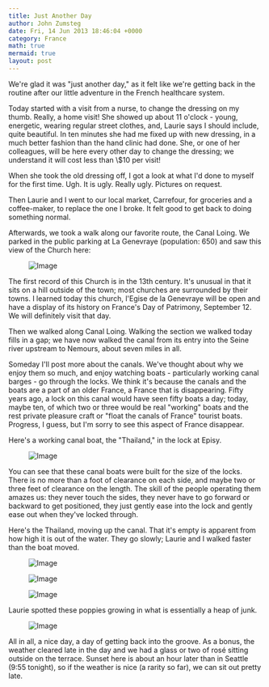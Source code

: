 ```yaml
---
title: Just Another Day
author: John Zumsteg
date: Fri, 14 Jun 2013 18:46:04 +0000
category: France
math: true
mermaid: true
layout: post
---
```

We're glad it was "just another day," as it felt like we're getting back in the routine after our little adventure in the French healthcare system.

Today started with a visit from a nurse, to change the dressing on my thumb. Really, a home visit! She showed up about 11 o'clock - young, energetic, wearing regular street clothes, and, Laurie says I should include, quite beautiful. In ten minutes she had me fixed up with new dressing, in a much better fashion than the hand clinic had done. She, or one of her colleagues, will be here every other day to change the dressing; we understand it will cost less than \\$10 per visit!

When she took the old dressing off, I got a look at what I'd done to myself for the first time. Ugh. It is ugly. Really ugly. Pictures on request.

Then Laurie and I went to our local market, Carrefour, for groceries and a coffee-maker, to replace the one I broke. It felt good to get back to doing something normal.

Afterwards, we took a walk along our favorite route, the Canal Loing. We parked in the public parking at La Genevraye (population: 650) and saw this view of the Church here:
<figure class = "landscape">
	<img src="{{"/assets/images/2013/06/la-genevrae-church.jpg" | prepend: site.baseurl | prepend: site.url }}" alt="Image" />
	<figcaption></figcaption>
</figure>


The first record of this Church is in the 13th century. It's unusual in that it sits on a hill outside of the town; most churches are surrounded by their towns. I learned today this church, l'Egise de la Genevraye will be open and have a display of its history on France's Day of Patrimony, September 12. We will definitely visit that day.

Then we walked along Canal Loing. Walking the section we walked today fills in a gap; we have now walked the canal from its entry into the Seine river upstream to Nemours, about seven miles in all.

Someday I'll post more about the canals. We've thought about why we enjoy them so much, and enjoy watching boats - particularly working canal barges -  go through the locks. We think it's because the canals and the boats are a part of an older France, a France that is disappearing. Fifty years ago, a lock on this canal would have seen fifty boats a day; today, maybe ten, of which two or three would be real "working" boats and the rest private pleasure craft or "float the canals of France" tourist boats. Progress, I guess, but I'm sorry to see this aspect of France disappear.

Here's a working canal boat, the "Thailand," in the lock at Episy.
<figure class = "landscape">
	<img src="{{"/assets/images/2013/06/thailand-3.jpg" | prepend: site.baseurl | prepend: site.url }}" alt="Image" />
	<figcaption></figcaption>
</figure>


You can see that these canal boats were built for the size of the locks. There is no more than a foot of clearance on each side, and maybe two or three feet of clearance on the length. The skill of the people operating them amazes us: they never touch the sides, they never have to go forward or backward to get positioned, they just gently ease into the lock and gently ease out when they've locked through.

Here's the Thailand, moving up the canal. That it's empty is apparent from how high it is out of the water. They go slowly; Laurie and I walked faster than the boat moved.
<figure class = "landscape">
	<img src="{{"/assets/images/2013/06/thailand-2.jpg" | prepend: site.baseurl | prepend: site.url }}" alt="Image" />
	<figcaption></figcaption>
</figure>


<figure class = "portrait">
	<img src="{{"/assets/images/2013/06/thailand-1.jpg" | prepend: site.baseurl | prepend: site.url }}" alt="Image" />
	<figcaption></figcaption>
</figure>


<figure class = "landscape">
	<img src="{{"/assets/images/2013/06/Thailand-4.jpg" | prepend: site.baseurl | prepend: site.url }}" alt="Image" />
	<figcaption></figcaption>
</figure>



Laurie spotted these poppies growing in what is essentially a heap of junk. 
<figure class = "landscape">
	<img src="{{"/assets/images/2013/06/poppies.jpg" | prepend: site.baseurl | prepend: site.url }}" alt="Image" />
	<figcaption></figcaption>
</figure>



All in all, a nice day, a day of getting back into the groove. As a bonus, the weather cleared late in the day and we had a glass or two of rosé sitting outside on the terrace. Sunset here is about an hour later than in Seattle (9:55 tonight), so if the weather is nice (a rarity so far), we can sit out pretty late.
